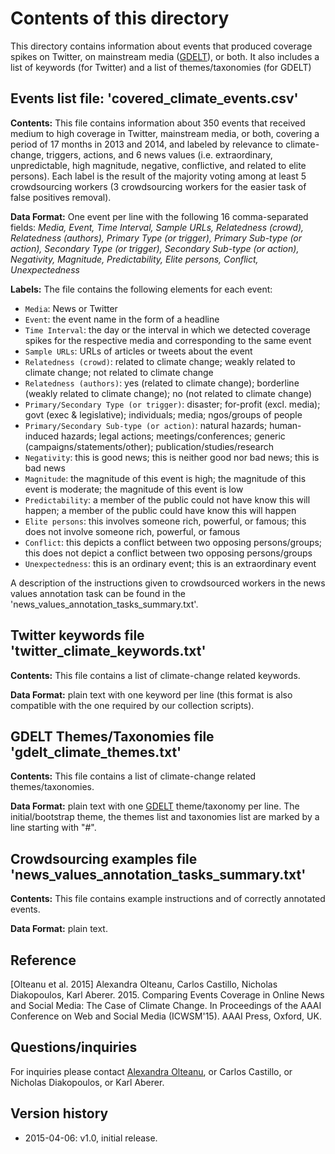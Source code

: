 Contents of this directory
==========================

This directory contains information about events that produced coverage spikes on Twitter, on mainstream media ([GDELT](http://gdeltproject.org)), or both. It also includes a list of keywords (for Twitter) and a list of themes/taxonomies (for GDELT)

Events list file: 'covered_climate_events.csv'
----------------------------------------------

**Contents:** This file contains information about 350 events that received medium to high coverage in Twitter, mainstream media, or both, covering a period of 17 months in 2013 and 2014, and labeled by relevance to climate-change, triggers, actions, and 6 news values (i.e. extraordinary, unpredictable, high magnitude, negative, conflictive, and related to elite persons). Each label is the result of the majority voting among at least 5 crowdsourcing workers (3 crowdsourcing workers for the easier task of false positives removal).

**Data Format:** One event per line with the following 16 comma-separated fields: *Media, Event, Time Interval, Sample URLs, Relatedness (crowd), Relatedness (authors), Primary Type (or trigger), Primary Sub-type (or action), Secondary Type (or trigger), Secondary Sub-type (or action), Negativity, Magnitude, Predictability, Elite persons, Conflict, Unexpectedness*

**Labels:**
The file contains the following elements for each event:

 - `Media`: News or Twitter
 - `Event`: the event name in the form of a headline
 - `Time Interval`: the day or the interval in which we detected coverage spikes for the respective media and corresponding to the same event
 - `Sample URLs`: URLs of articles or tweets about the event
 - `Relatedness (crowd)`: related to climate change; weakly related to climate change; not related to climate change
 - `Relatedness (authors)`: yes (related to climate change); borderline (weakly related to climate change); no (not related to climate change)
 - `Primary/Secondary Type (or trigger)`: disaster; for-profit (excl. media); govt (exec & legislative); individuals; media; ngos/groups of people
 - `Primary/Secondary Sub-type (or action)`: natural hazards; human-induced hazards; legal actions; meetings/conferences; generic (campaigns/statements/other); publication/studies/research
 - `Negativity`: this is good news; this is neither good nor bad news; this is bad news
 - `Magnitude`: the magnitude of this event is high; the magnitude of this event is moderate; the magnitude of this event is low
 - `Predictability`: a member of the public could not have know this will happen;
a member of the public could have know this will happen
 - `Elite persons`: this involves someone rich, powerful, or famous; this does not involve someone rich, powerful, or famous
 - `Conflict`: this depicts a conflict between two opposing persons/groups; 
this does not depict a conflict between two opposing persons/groups
 - `Unexpectedness`: this is an ordinary event; this is an extraordinary event
 
A description of the instructions given to crowdsourced workers in the news values annotation task can be found in the 'news_values_annotation_tasks_summary.txt'.


Twitter keywords file 'twitter_climate_keywords.txt'
--------------------------------------------
**Contents:** This file contains a list of climate-change related keywords. 

**Data Format:** plain text with one keyword per line (this format is also compatible with the one required by our collection scripts).

GDELT Themes/Taxonomies file 'gdelt_climate_themes.txt'
----------------------------------------------
**Contents:** This file contains a list of climate-change related themes/taxonomies. 

**Data Format:** plain text with one [GDELT](http://gdeltproject.org) theme/taxonomy per line. The initial/bootstrap theme, the themes list and taxonomies list are marked by a line starting with "#".

Crowdsourcing examples file 'news_values_annotation_tasks_summary.txt'
----------------------------------------------
**Contents:** This file contains example instructions and of correctly annotated events. 

**Data Format:** plain text.

Reference
---------
[Olteanu et al. 2015] Alexandra Olteanu, Carlos Castillo, Nicholas Diakopoulos, Karl Aberer. 2015. Comparing Events Coverage in Online News and Social Media: The Case of Climate Change. In Proceedings of the AAAI Conference on Web and Social Media (ICWSM'15). AAAI Press, Oxford, UK.

Questions/inquiries
-------------------
For inquiries please contact [Alexandra Olteanu](mailto:alexandra.olteanu@epfl.ch), or Carlos Castillo, or Nicholas Diakopoulos, or Karl Aberer.
 
Version history
---------------

 * 2015-04-06: v1.0, initial release.
